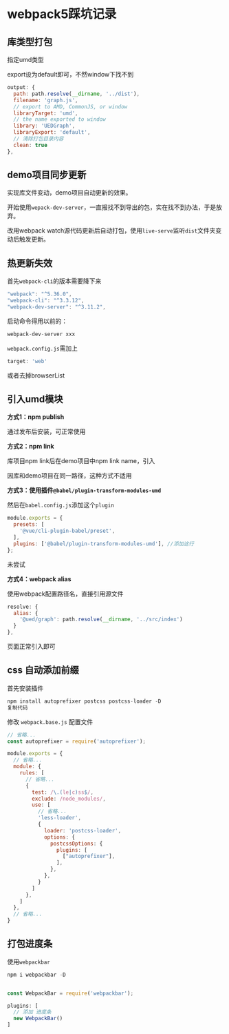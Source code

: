 # webpack5踩坑记录



## 库类型打包

指定umd类型

export设为default即可，不然window下找不到

```js
output: {
  path: path.resolve(__dirname, '../dist'),
  filename: 'graph.js',
  // export to AMD, CommonJS, or window
  libraryTarget: 'umd',
  // the name exported to window
  library: 'UEDGraph',
  libraryExport: 'default',
  // 清除打包目录内容
  clean: true
},
```



## demo项目同步更新

实现库文件变动，demo项目自动更新的效果。

开始使用`wepack-dev-server`，一直报找不到导出的包，实在找不到办法，于是放弃。



改用webpack watch源代码更新后自动打包，使用`live-serve`监听`dist`文件夹变动后触发更新。





## 热更新失效

首先`webpack-cli`的版本需要降下来

```js
"webpack": "^5.36.0",
"webpack-cli": "^3.3.12",
"webpack-dev-server": "^3.11.2",
```



启动命令得用以前的：

```js
webpack-dev-server xxx
```



`webpack.config.js`需加上

```js
target: 'web'
```

或者去掉browserList





## 引入umd模块

**方式1：npm publish**

通过发布后安装，可正常使用



**方式2：npm link**

库项目npm link后在demo项目中npm link name，引入

因库和demo项目在同一路径，这种方式不适用



**方式3：使用插件`@babel/plugin-transform-modules-umd`**

然后在`babel.config.js`添加这个`plugin`

```js
module.exports = {
  presets: [
    '@vue/cli-plugin-babel/preset',
  ],
  plugins: ['@babel/plugin-transform-modules-umd'], //添加这行
};
```

未尝试



**方式4：webpack alias**

使用webpack配置路径名，直接引用源文件

````js
resolve: {
  alias: {
    '@ued/graph': path.resolve(__dirname, '../src/index')
  }
},
````

页面正常引入即可



## css 自动添加前缀

首先安装插件

```javascript
npm install autoprefixer postcss postcss-loader -D
复制代码
```

修改 `webpack.base.js` 配置文件

```javascript
// 省略...
const autoprefixer = require('autoprefixer');

module.exports = {
  // 省略...
  module: {
    rules: [
      // 省略...
      {
        test: /\.(le|c)ss$/,
        exclude: /node_modules/,
        use: [
          // 省略...
          'less-loader',
          {
            loader: 'postcss-loader',
            options: {
              postcssOptions: {
                plugins: [
                  ["autoprefixer"],
                ],
              },
            },
          }
        ]
      },
    ]
  },
  // 省略...
}
```



## 打包进度条

使用`webpackbar`

```js
npm i webpackbar -D


const WebpackBar = require('webpackbar');

plugins: [
  // 添加 进度条
  new WebpackBar()
]
```


